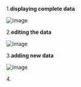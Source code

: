 1.**displaying complete data**

![image](https://github.com/user-attachments/assets/a597b384-3ac9-4127-acad-9b2e4e4b66e5)


2.**editing the data**

![image](https://github.com/user-attachments/assets/f605397d-d47d-4b58-b40b-e481c2d4c941)


3.**adding new data**

![image](https://github.com/user-attachments/assets/37597193-a7b7-4486-8534-97640c6e868a)


4.**<!-- still need to work on delete data api-->**
